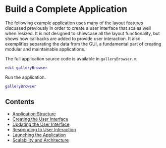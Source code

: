 
# **Build a Complete Application**

The following example application uses many of the layout features discussed previously in order to create a user interface that scales well when resized. It is not designed to showcase all the layout functionality, but shows how callbacks are added to provide user interaction. It also exemplifies separating the data from the GUI, a fundamental part of creating modular and maintainable applications.

The full application source code is available in `galleryBrowser.m`.

```matlab
edit galleryBrowser 
```

Run the application.

```matlab
galleryBrowser
```

## Contents
-  [Application Structure](ApplicationStructure.md)
-  [Creating the User Interface](CreateInterface.md) 
-  [Updating the User Interface](UpdateInterface.md)
-  [Responding to User Interaction](OnListSelection.md)
-  [Launching the Application](RunningIt.md)
-  [Scalability and Architecture](Scalability.md)